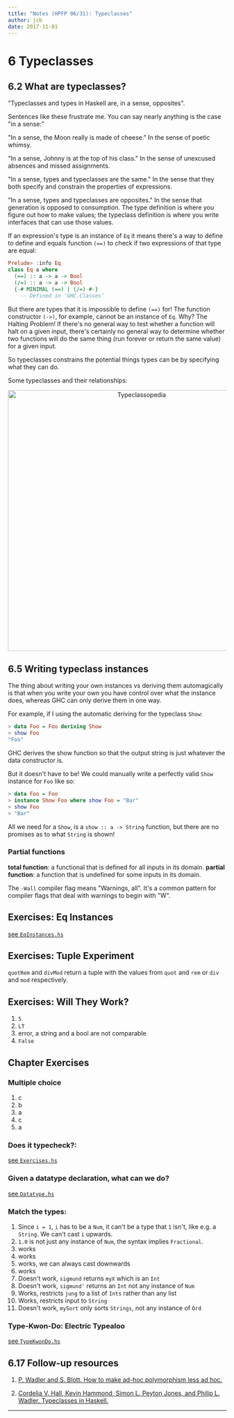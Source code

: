 ```yaml
---
title: "Notes (HPFP 06/31): Typeclasses"
author: jcb
date: 2017-11-01
---
```


# 6 Typeclasses

## 6.2 What are typeclasses?

"Typeclasses and types in Haskell are, in a sense, opposites".

Sentences like these frustrate me. You can say nearly anything is the case "in a
sense:"

"In a sense, the Moon really is made of cheese." In the sense of poetic whimsy.

"In a sense, Johnny is at the top of his class." In the sense of unexcused
absences and missed assignments.

"In a sense, types and typeclasses are the same." In the sense that they both
specify and constrain the properties of expressions.

"In a sense, types and typeclasses are opposites." In the sense that generation
is opposed to consumption. The type definition is where you figure out how to
make values; the typeclass definition is where you write interfaces that can use
those values.

If an expression's type is an instance of `Eq` it means there's a way to define
to define and equals function `(==)` to check if two expressions of that type
are equal:

```haskell
Prelude> :info Eq
class Eq a where
  (==) :: a -> a -> Bool
  (/=) :: a -> a -> Bool
  {-# MINIMAL (==) | (/=) #-}
    -- Defined in ‘GHC.Classes’
```

But there are types that it is impossible to define `(==)` for! The
function constructor `(->)`, for example, cannot be an instance of `Eq`. Why?
The Halting Problem! If there's no general way to test whether a function
will halt on a given input, there's certainly no general way to determine
whether two functions will do the same thing (run forever or return the
same value) for a given input.

So typeclasses constrains the potential things types can be by specifying
what they can do.

Some typeclasses and their relationships:

<p align="center">
<img
src="https://wiki.haskell.org/wikiupload/d/df/Typeclassopedia-diagram.png"
width = 600px
alt="Typeclassopedia">
</p>

## 6.5 Writing typeclass instances

The thing about writing your own instances vs deriving them automagically is
that when you write your own you have control over what the instance does,
whereas GHC can only derive them in one way.

For example, if I using the automatic deriving for the typeclass `Show`:

```haskell
> data Foo = Foo deriving Show
> show Foo
"Foo"
```

GHC derives the show function so that the output string is just whatever the
data constructor is.

But it doesn't have to be! We could manually write a perfectly valid `Show`
instance for `Foo` like so:

```haskell
> data Foo = Foo
> instance Show Foo where show Foo = "Bar"
> show Foo
> "Bar"
```

All we need for a `Show`, is a `show :: a -> String` function, but there are no
promises as to what `String` is shown!

### Partial functions

**total function**: a functional that is defined for all inputs in its domain.
**partial function**: a function that is undefined for some inputs in its
domain.

The `-Wall` compiler flag means "Warnings, all". It's a common pattern for
compiler flags that deal with warnings to begin with "W".


## Exercises: Eq Instances

[see `EqInstances.hs`](https://github.com/johnchandlerburnham/hpfp/blob/master/06/EqInstances.hs)

## Exercises: Tuple Experiment

`quotRem` and `divMod` return a tuple with the values from `quot` and `rem` or
`div` and `mod` respectively.

## Exercises: Will They Work?

1. `5`
2. `LT`
3. error, a string and a bool are not comparable
4. `False`

## Chapter Exercises

### Multiple choice

1. c
2. b
3. a
4. c
5. a

### Does it typecheck?:

[see `Exercises.hs`](https://github.com/johnchandlerburnham/hpfp/blob/master/06/Exercises.hs)

### Given a datatype declaration, what can we do?

[see `Datatype.hs`](https://github.com/johnchandlerburnham/hpfp/blob/master/06/Datatype.hs)

### Match the types:

1. Since `i = 1`, `i` has to be a `Num`, it can't be a type that `1` isn't,
like e.g.  a `String`. We can't cast `i` upwards.
2. `1.0` is not just any instance of `Num`, the syntax implies `Fractional`.
3. works
4. works
5. works, we can always cast downwards
6. works
7. Doesn't work, `sigmund` returns `myX` which is an `Int`
8. Doesn't work, `sigmund'` returns an `Int` not any instance of `Num`
9. Works, restricts `jung` to a list of `Ints` rather than any list
10. Works, restricts input to `String`
11. Doesn't work, `mySort` only sorts `Strings`, not any instance of `Ord`

### Type-Kwon-Do: Electric Typealoo

[see `TypeKwonDo.hs`](https://github.com/johnchandlerburnham/hpfp/blob/master/06/TypeKwonDo.hs)

## 6.17 Follow-up resources

1. [P. Wadler and S. Blott. How to make ad-hoc polymorphism less
ad hoc.](https://github.com/johnchandlerburnham/hpffp-resources/blob/master/Chapter-06/How%20to%20make%20ad-hoc%20polymorphism%20less%20ad%20hoc.pdfk)

2. [Cordelia V. Hall, Kevin Hammond, Simon L. Peyton Jones, and Philip L.
Wadler. Typeclasses in Haskell.](https://github.com/johnchandlerburnham/hpffp-resources/blob/master/Chapter-06/Type%20Classes%20in%20Haskell.pdf)

---
